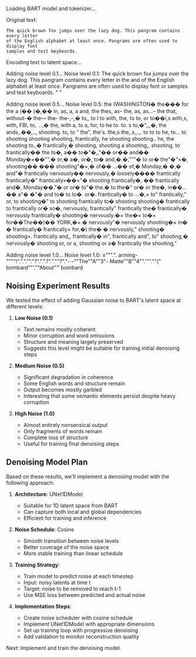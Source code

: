 Loading BART model and tokenizer...

Original text:

    The quick brown fox jumps over the lazy dog. This pangram contains every letter 
    of the English alphabet at least once. Pangrams are often used to display font 
    samples and test keyboards.
    

Encoding text to latent space...

Adding noise level 0.1...
Noise level 0.1:
    The quick brown fox jumps over the lazy dog. This pangram contains every letter   in the   and   of the English alphabet at least once. Pangrams are often used to display font   or   samples and test keyboards.   "  "  

Adding noise level 0.5...
Noise level 0.5:
 the (WASHINGTON� the��� for the a (�� (�,�� in, as, a, a and, the thes, as– the, as, as...– the that, without–� the–– the– the-,–,� to,, to I to with, the, to to, or to��i,s with,s, with, FBI, to, …,� the, with a, to a, for, to he to. to. s to,�",,,�, the ands,.��,.., shooting. to, to " the", the's. the,s the,.s,,.,. to to to he, to... to shooting shooting shooting, frantically, he shooting shooting.. he, the shooting to.,� frantically,� shooting, shooting a shooting,, shooting, to frantically�� the to�, a�� to�"�,,"�� or�� and�� Monday�×��"",� or,� a�, or�, to� and,�.�,"""� to or� the"�"×�, shooting�� ��� shooting"�×,� of�� …�� of,� Monday,� �,� and"� frantically nervously�� nervously,� loosely��​�� frantically frantically�" frantically»��×"� shooting frantically�, �� frantically and�, Monday��."� or or� to"� the.� to the�" or� or the�, in��…�� a"� �"� and to� to to�. or�. frantically� to …�,× to" frantically," or, to shooting�" to shooting frantically to� shooting shooting� frantically to frantically or� so�, nervously, frantically" frantically the� frantically� nervously frantically� shooting� nervously.�× the�× to�× for��The��)�� YORK,�×.� nervously"� nervously shooting�× in� � frantically� frantically× for,�) the� � nervously," shooting� shooting×. frantically and,, frantically� in", frantically and", to" shooting,� nervously� shooting or, or a, shooting or a� frantically the shooting,"

Adding noise level 1.0...
Noise level 1.0:
 ≥""".". arming-""""!".".".""."?".".".?".".""?"."- –""The""A""3"- Matte""B""4"".'"".""(" bombard""'.""About"™ bombard

## Noising Experiment Results

We tested the effect of adding Gaussian noise to BART's latent space at different levels:

1. **Low Noise (0.1)**
   - Text remains mostly coherent
   - Minor corruption and word omissions
   - Structure and meaning largely preserved
   - Suggests this level might be suitable for training initial denoising steps

2. **Medium Noise (0.5)**
   - Significant degradation in coherence
   - Some English words and structure remain
   - Output becomes mostly garbled
   - Interesting that some semantic elements persist despite heavy corruption

3. **High Noise (1.0)**
   - Almost entirely nonsensical output
   - Only fragments of words remain
   - Complete loss of structure
   - Useful for training final denoising steps

## Denoising Model Plan

Based on these results, we'll implement a denoising model with the following approach:

1. **Architecture**: UNet1DModel
   - Suitable for 1D latent space from BART
   - Can capture both local and global dependencies
   - Efficient for training and inference

2. **Noise Schedule**: Cosine
   - Smooth transition between noise levels
   - Better coverage of the noise space
   - More stable training than linear schedule

3. **Training Strategy**:
   - Train model to predict noise at each timestep
   - Input: noisy latents at time t
   - Target: noise to be removed to reach t-1
   - Use MSE loss between predicted and actual noise

4. **Implementation Steps**:
   - Create noise scheduler with cosine schedule
   - Implement UNet1DModel with appropriate dimensions
   - Set up training loop with progressive denoising
   - Add validation to monitor reconstruction quality

Next: Implement and train the denoising model.